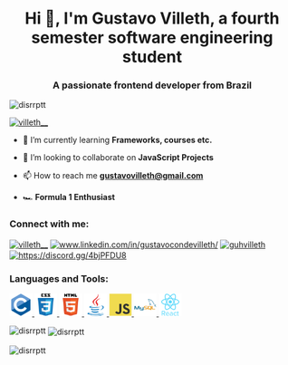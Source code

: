 <h1 align="center">Hi 👋, I'm Gustavo Villeth, a fourth semester software engineering student</h1>
<h3 align="center">A passionate frontend developer from Brazil</h3>

<p align="left"> <img src="https://komarev.com/ghpvc/?username=disrrptt&label=Profile%20views&color=0e75b6&style=flat" alt="disrrptt" /> </p>

<p align="left"> <a href="https://twitter.com/villeth__" target="blank"><img src="https://img.shields.io/twitter/follow/villeth__?logo=twitter&style=for-the-badge" alt="villeth__" /></a> </p>

- 🌱 I’m currently learning **Frameworks, courses etc.**

- 👯 I’m looking to collaborate on **JavaScript Projects**

- 📫 How to reach me **gustavovilleth@gmail.com**

- 🏎️ **Formula 1 Enthusiast**

<h3 align="left">Connect with me:</h3>
<p align="left">
<a href="https://twitter.com/villeth__" target="blank"><img align="center" src="https://raw.githubusercontent.com/rahuldkjain/github-profile-readme-generator/master/src/images/icons/Social/twitter.svg" alt="villeth__" height="30" width="40" /></a>
<a href="https://linkedin.com/in/www.linkedin.com/in/gustavocondevilleth/" target="blank"><img align="center" src="https://raw.githubusercontent.com/rahuldkjain/github-profile-readme-generator/master/src/images/icons/Social/linked-in-alt.svg" alt="www.linkedin.com/in/gustavocondevilleth/" height="30" width="40" /></a>
<a href="https://instagram.com/guhvilleth" target="blank"><img align="center" src="https://raw.githubusercontent.com/rahuldkjain/github-profile-readme-generator/master/src/images/icons/Social/instagram.svg" alt="guhvilleth" height="30" width="40" /></a>
<a href="https://discord.gg/https://discord.gg/4bjPFDU8" target="blank"><img align="center" src="https://raw.githubusercontent.com/rahuldkjain/github-profile-readme-generator/master/src/images/icons/Social/discord.svg" alt="https://discord.gg/4bjPFDU8" height="30" width="40" /></a>
</p>

<h3 align="left">Languages and Tools:</h3>
<p align="left"> <a href="https://www.cprogramming.com/" target="_blank" rel="noreferrer"> <img src="https://raw.githubusercontent.com/devicons/devicon/master/icons/c/c-original.svg" alt="c" width="40" height="40"/> </a> <a href="https://www.w3schools.com/css/" target="_blank" rel="noreferrer"> <img src="https://raw.githubusercontent.com/devicons/devicon/master/icons/css3/css3-original-wordmark.svg" alt="css3" width="40" height="40"/> </a> <a href="https://www.w3.org/html/" target="_blank" rel="noreferrer"> <img src="https://raw.githubusercontent.com/devicons/devicon/master/icons/html5/html5-original-wordmark.svg" alt="html5" width="40" height="40"/> </a> <a href="https://www.java.com" target="_blank" rel="noreferrer"> <img src="https://raw.githubusercontent.com/devicons/devicon/master/icons/java/java-original.svg" alt="java" width="40" height="40"/> </a> <a href="https://developer.mozilla.org/en-US/docs/Web/JavaScript" target="_blank" rel="noreferrer"> <img src="https://raw.githubusercontent.com/devicons/devicon/master/icons/javascript/javascript-original.svg" alt="javascript" width="40" height="40"/> </a> <a href="https://www.mysql.com/" target="_blank" rel="noreferrer"> <img src="https://raw.githubusercontent.com/devicons/devicon/master/icons/mysql/mysql-original-wordmark.svg" alt="mysql" width="40" height="40"/> </a> <a href="https://reactjs.org/" target="_blank" rel="noreferrer"> <img src="https://raw.githubusercontent.com/devicons/devicon/master/icons/react/react-original-wordmark.svg" alt="react" width="40" height="40"/> </a> </p>

<p><img align="left" src="https://github-readme-stats.vercel.app/api/top-langs?username=disrrptt&show_icons=true&locale=en&layout=compact" alt="disrrptt" /></p>

<p>&nbsp;<img align="center" src="https://github-readme-stats.vercel.app/api?username=disrrptt&show_icons=true&locale=en" alt="disrrptt" /></p>

<p><img align="center" src="https://github-readme-streak-stats.herokuapp.com/?user=disrrptt&" alt="disrrptt" /></p>
